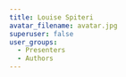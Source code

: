 ```yaml
---
title: Louise Spiteri
avatar_filename: avatar.jpg
superuser: false
user_groups:
  - Presenters
  - Authors
---
```


